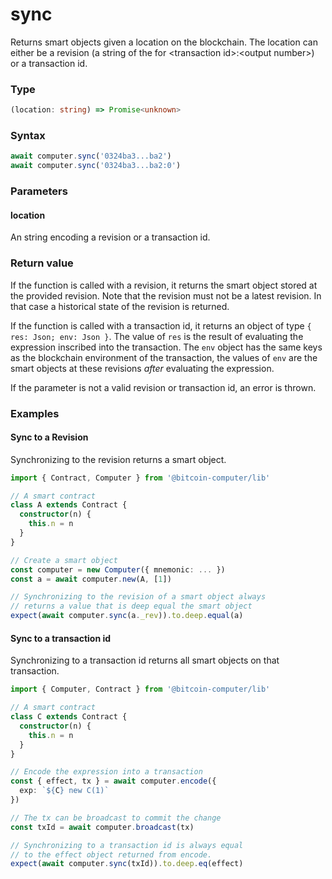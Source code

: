 # sync

Returns smart objects given a location on the blockchain. The location can either be a revision (a string of the for \<transaction id\>:\<output number\>) or a transaction id.

### Type
```ts
(location: string) => Promise<unknown>
```

### Syntax
```js
await computer.sync('0324ba3...ba2')
await computer.sync('0324ba3...ba2:0')
```

### Parameters
#### location
An string encoding a revision or a transaction id.

### Return value

If the function is called with a revision, it returns the smart object stored at the provided revision. Note that the revision must not be a latest revision. In that case a historical state of the revision is returned.

If the function is called with a transaction id, it returns an object of type `{ res: Json; env: Json }`. The value of `res` is the result of evaluating the expression inscribed into the transaction. The `env` object has the same keys as the blockchain environment of the transaction, the values of `env` are the smart objects at these revisions *after* evaluating the expression.

If the parameter is not a valid revision or transaction id, an error is thrown.

<!-- TODO: explain other type of errors:
- inconsistent state if the smart object synced or any other smart object on the environment was not created with the library 
- code validation errors like super not allowed
- validate that the object re-created with the contract matches the object stored at that location
- Cannot call a function on a smart object that is pointed to
-  -->

### Examples

#### Sync to a Revision

Synchronizing to the revision returns a smart object.

```ts
import { Contract, Computer } from '@bitcoin-computer/lib'

// A smart contract
class A extends Contract {
  constructor(n) {
    this.n = n
  }
}

// Create a smart object
const computer = new Computer({ mnemonic: ... })
const a = await computer.new(A, [1])

// Synchronizing to the revision of a smart object always
// returns a value that is deep equal the smart object
expect(await computer.sync(a._rev)).to.deep.equal(a)
```

#### Sync to a transaction id

Synchronizing to a transaction id returns all smart objects on that transaction.

```ts
import { Computer, Contract } from '@bitcoin-computer/lib'

// A smart contract
class C extends Contract {
  constructor(n) {
    this.n = n
  }
}

// Encode the expression into a transaction
const { effect, tx } = await computer.encode({
  exp: `${C} new C(1)`
})

// The tx can be broadcast to commit the change
const txId = await computer.broadcast(tx)

// Synchronizing to a transaction id is always equal
// to the effect object returned from encode.
expect(await computer.sync(txId)).to.deep.eq(effect)
```
